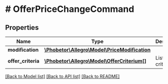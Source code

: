 # # OfferPriceChangeCommand

## Properties

Name | Type | Description | Notes
------------ | ------------- | ------------- | -------------
**modification** | [**\Phobetor\Allegro\Model\PriceModification**](PriceModification.md) |  | [optional]
**offer_criteria** | [**\Phobetor\Allegro\Model\OfferCriterium[]**](OfferCriterium.md) | List of offer criteria | [optional]

[[Back to Model list]](../../README.md#models) [[Back to API list]](../../README.md#endpoints) [[Back to README]](../../README.md)
